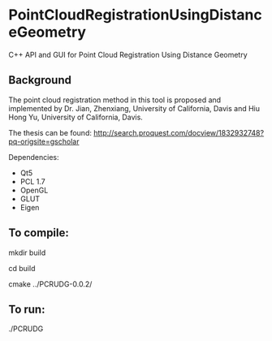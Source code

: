 # PointCloudRegistrationUsingDistanceGeometry
C++ API and GUI for Point Cloud Registration Using Distance Geometry

## Background
The point cloud registration method in this tool is proposed and implemented by Dr. Jian, Zhenxiang, University of California, Davis and Hiu Hong Yu, University of California, Davis.

The thesis can be found: http://search.proquest.com/docview/1832932748?pq-origsite=gscholar

Dependencies:
- Qt5
- PCL 1.7
- OpenGL
- GLUT
- Eigen

To compile:
------
mkdir build

cd build

cmake ../PCRUDG-0.0.2/

To run:
------
./PCRUDG


